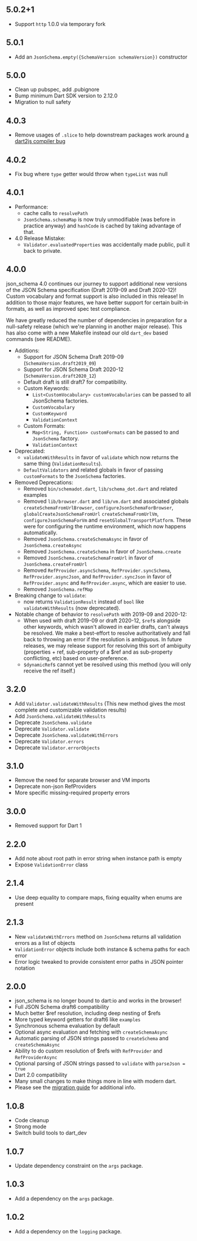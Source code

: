 ## 5.0.2+1
- Support `http` 1.0.0 via temporary fork

## 5.0.1
- Add an `JsonSchema.empty({SchemaVersion schemaVersion})` constructor

## 5.0.0
- Clean up pubspec, add .pubignore
- Bump minimum Dart SDK version to 2.12.0
- Migration to null safety

## 4.0.3
- Remove usages of `.slice` to help downstream packages work around [a dart2js compiler bug](https://github.com/dart-lang/sdk/issues/48762#issuecomment-1139932469)

## 4.0.2
- Fix bug where `type` getter would throw when `typeList` was null

## 4.0.1
- Performance:
  - cache calls to `resolvePath`
  - `JsonSchema.schemaMap` is now truly unmodifiable (was before in practice anyway) and `hashCode` is cached by taking advantage of that.
- 4.0 Release Mistake:
  - `Validator.evaluatedProperties` was accidentally made public, pull it back to private.

## 4.0.0

json_schema 4.0 continues our journey to support additional new versions of the JSON Schema specification (Draft 2019-09 and Draft 2020-12)! Custom vocabulary and format support is also included in this release! In addition to those major features, we have better support for certain built-in formats, as well as improved spec test compliance. 

We have greatly reduced the number of dependencies in preparation for a null-safety release (which we're planning in another major release). This has also come with a new Makefile instead our old `dart_dev` based commands (see README).

- Additions:
  - Support for JSON Schema Draft 2019-09 (`SchemaVersion.draft2019_09`)
  - Support for JSON Schema Draft 2020-12 (`SchemaVersion.draft2020_12`)
  - Default draft is still draft7 for compatibility.
  - Custom Keywords:
    - `List<CustomVocabulary> customVocabularies` can be passed to all JsonSchema factories.
    - `CustomVocabulary`
    - `CustomKeyword`
    - `ValidationContext`
  - Custom Formats:
    - `Map<String, Function> customFormats` can be passed to and `JsonSchema` factory.
    - `ValidationContext`
- Deprecated:
  - `validateWithResults` in favor of `validate` which now returns the same thing (`ValidationResults`).
  - `DefaultValidators` and related globals in favor of passing `customFormats` to the `JsonSchema` factories.
- Removed Deprecations:
  - Removed `bin/schemadot.dart`, `lib/schema_dot.dart` and related examples
  - Removed `lib/browser.dart` and `lib/vm.dart` and associated globals `createSchemaFromUrlBrowser`, `configureJsonSchemaForBrowser`, `globalCreateJsonSchemaFromUrl` `createSchemaFromUrlVm`, `configureJsonSchemaForVm` and `resetGlobalTransportPlatform`. These were for configuring the runtime environment, which now happens automatically.
  - Removed `JsonSchema.createSchemaAsync` in favor of `JsonSchema.createAsync`
  - Removed `JsonSchema.createSchema` in favor of `JsonSchema.create`
  - Removed `JsonSchema.createSchemaFromUrl` in favor of `JsonSchema.createFromUrl`
  - Removed `RefProvider.asyncSchema`, `RefProvider.syncSchema`, `RefProvider.asyncJson`, and `RefProvider.syncJson` in favor of `RefProvider.async` and `RefProvider.async`, which are easier to use.
  - Removed `JsonSchema.refMap`
- Breaking change to `validate`:
  - now returns `ValidationResult` instead of `bool` like `validateWithResults` (now deprecated).
- Notable change of behavior to `resolvePath` with 2019-09 and 2020-12:
  - When used with draft 2019-09 or draft 2020-12, `$ref`s alongside other keywords, which wasn't allowed in earlier drafts, can't always be resolved. 
  We make a best-effort to resolve authoritatively and fall back to throwing an error if the resolution is ambiguous. In future releases, we may release 
  support for resolving this sort of ambiguity (properties + ref, sub-property of a $ref and as sub-property conflicting, etc) based on user-preference.
  - `$dynamicRef`s cannot yet be resolved using this method (you will only receive the ref itself.)

## 3.2.0

* Add `Validator.validateWithResults` (This new method gives the most complete and customizable validation results)
* Add `JsonSchema.validateWithResults`
* Deprecate `JsonSchema.validate`
* Deprecate `Validator.validate`
* Deprecate `JsonSchema.validateWithErrors`
* Deprecate `Validator.errors`
* Deprecate `Validator.errorObjects`

## 3.1.0

* Remove the need for separate browser and VM imports
* Deprecate non-json RefProviders
* More specific missing-required property errors

## 3.0.0

* Removed support for Dart 1

## 2.2.0

* Add note about root path in error string when instance path is empty
* Expose `ValidationError` class

## 2.1.4

* Use deep equality to compare maps, fixing equality when enums are present

## 2.1.3

* New `validateWithErrors` method on `JsonSchema` returns all validation errors as a list of objects
* `ValidationError` objects include both instance & schema paths for each error
* Error logic tweaked to provide consistent error paths in JSON pointer notation

## 2.0.0

* json_schema is no longer bound to dart:io and works in the browser!
* Full JSON Schema draft6 compatibility
* Much better $ref resolution, including deep nesting of $refs
* More typed keyword getters for draft6 like `examples`
* Synchronous schema evaluation by default
* Optional async evaluation and fetching with `createSchemaAsync`
* Automatic parsing of JSON strings passed to `createSchema` and `createSchemaAsync`
* Ability to do custom resolution of $refs with `RefProvider` and `RefProviderAsync`
* Optional parsing of JSON strings passed to `validate` with `parseJson = true`
* Dart 2.0 compatibility
* Many small changes to make things more in line with modern dart.
* Please see the [migration guide](./MIGRATION.md) for additional info.

## 1.0.8

* Code cleanup
* Strong mode
* Switch build tools to dart_dev

## 1.0.7

* Update dependency constraint on the `args` package.

## 1.0.3

* Add a dependency on the `args` package.

## 1.0.2

* Add a dependency on the `logging` package.
